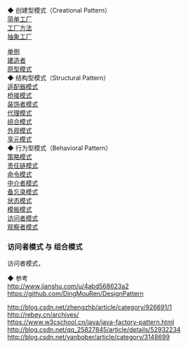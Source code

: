 ◆ 创建型模式（Creational Pattern）  
[简单工厂](designPatterns/creational/Factory_SimpleFactory.md)    
[工厂方法](designPatterns/creational/Factory_FactoryMethod.md)      
[抽象工厂](designPatterns/creational/Factory_AbstractFactory.md)  

[单例](designPatterns/creational/SingletonPattern.md)  
[建造者](designPatterns/creational/BuilderPattern.md)  
[原型模式](designPatterns/creational/PrototypePattern.md)  
◆ 结构型模式（Structural Pattern）    
[适配器模式](designPatterns/structural/Adapter.md)    
[桥接模式](designPatterns/structural/Bridge.md)  
[装饰者模式](designPatterns/structural/Decorator.md)  
[代理模式](designPatterns/structural/Proxy.md)  
[组合模式](designPatterns/structural/Composite.md)  
[外观模式](designPatterns/structural/Facade.md)  
[享元模式](designPatterns/structural/Flyweight.md)  
◆ 行为型模式（Behavioral Pattern）  
[策略模式](designPatterns/behavioral/Strategy.md)  
[责任链模式](designPatterns/behavioral/ChainOfResponsibility.md)  
[命令模式](designPatterns/behavioral/Commond.md)  
[中介者模式](designPatterns/behavioral/Mediator.md)  
[备忘录模式](designPatterns/behavioral/Memento.md)  
[状态模式](designPatterns/behavioral/State.md)  
[模板模式](designPatterns/behavioral/Template.md)  
[访问者模式](designPatterns/behavioral/Visitor.md)  
[观察者模式](designPatterns/behavioral/Observable.md)  

### 访问者模式 与 组合模式  
访问者模式，
 
◆ 参考  
http://www.jianshu.com/u/4abd568623a2    
https://github.com/DingMouRen/DesignPattern    

http://blog.csdn.net/zhengzhb/article/category/926691/1  
http://rebey.cn/archives/  
https://www.w3cschool.cn/java/java-factory-pattern.html  
http://blog.csdn.net/qq_25827845/article/details/52932234  
http://blog.csdn.net/yanbober/article/category/3148699  




